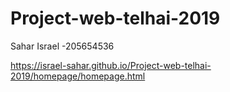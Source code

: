 # Project-web-telhai-2019
Sahar Israel -205654536


https://israel-sahar.github.io/Project-web-telhai-2019/homepage/homepage.html

